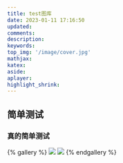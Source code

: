 ```yaml
---
title: test图库
date: 2023-01-11 17:16:50
updated:
comments:
description:
keywords:
top_img: '/image/cover.jpg'
mathjax:
katex:
aside:
aplayer:
highlight_shrink:
---
```


## 简单测试
### 真的简单测试


{% gallery %}
![](https://i0.hdslb.com/bfs/new_dyn/4a02c99b7a24a30cebc9f68805e91d4910217431.jpg@1036w.webp)
![](https://i0.hdslb.com/bfs/new_dyn/4a02c99b7a24a30cebc9f68805e91d4910217431.jpg@1036w.webp)
{% endgallery %}

